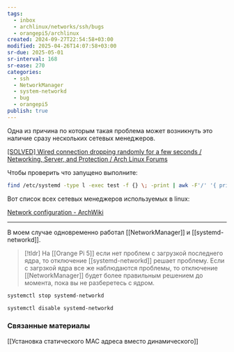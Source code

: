 ```yaml
---
tags:
  - inbox
  - archlinux/networks/ssh/bugs
  - orangepi5/archlinux
created: 2024-09-27T22:54:58+03:00
modified: 2025-04-26T14:07:58+03:00
sr-due: 2025-05-01
sr-interval: 168
sr-ease: 270
categories:
  - ssh
  - NetworkManager
  - system-networkd
  - bug
  - orangepi5
publish: true
---
```

Одна из причина по которым такая проблема может возникнуть это наличие сразу нескольких сетевых менеджеров.

[[SOLVED] Wired connection dropping randomly for a few seconds / Networking, Server, and Protection / Arch Linux Forums](https://bbs.archlinux.org/viewtopic.php?id=260219)

Чтобы проверить что запущено выполните:

```sh
find /etc/systemd -type l -exec test -f {} \; -print | awk -F'/' '{ printf ("%-40s | %s\n", $(NF-0), $(NF-1)) }' | sort -f
```

Вот список всех сетевых менеджеров используемых в linux:

[Network configuration - ArchWiki](https://wiki.archlinux.org/title/Network_configuration)

---

В моем случае одновременно работал [[NetworkManager]] и [[systemd-networkd]].

> [!tldr] 
> На [[Orange Pi 5]] если нет проблем с загрузкой последнего ядра, то отключение [[systemd-networkd]] решает проблему. Если с загрзкой ядра все же наблюдаются проблемы, то отключение [[NetworkManager]] будет более правильным решением до момента, пока вы не разберетесь с ядром. 

```sh
systemctl stop systemd-networkd
```

```sh
systemctl disable systemd-networkd
```

### Связанные материалы

[[Установка статического MAC адреса вместо динамического]]
